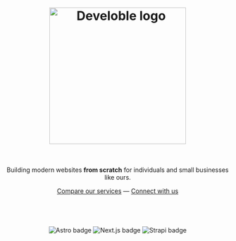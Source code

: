 <h1 align="center">
<img width="310" alt="Develoble logo" src="https://github.com/develoble/.github/assets/9094115/8744cde6-5197-47b1-b1c1-157a8abf6d42">
</h1>
<br />
<p align="center">
Building modern websites <strong>from scratch</strong> for individuals and small businesses like ours.
<p>
<div align="center">
  <a href="https://develoble.com">Compare our services</a> —
  <a href="https://www.linkedin.com/in/ginazampino/">Connect with us</a>
</div>
<h2><br /></h2>
<div align="center">
  <img alt="Astro badge" src="https://img.shields.io/badge/astro-%232C2052.svg?style=for-the-badge&logo=astro&logoColor=white">
  <img alt="Next.js badge" src="https://img.shields.io/badge/Next-black?style=for-the-badge&logo=next.js&logoColor=white">
  <img alt="Strapi badge" src="https://img.shields.io/badge/strapi-%232E7EEA.svg?style=for-the-badge&logo=strapi&logoColor=white">
</div>
